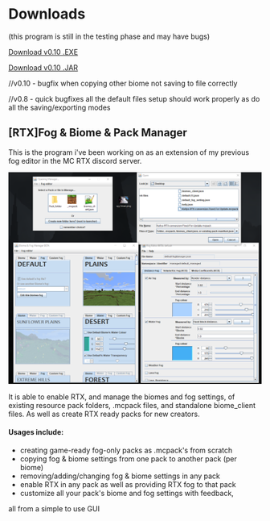 Downloads
======

(this program is still in the testing phase and may have bugs)

[Download v0.10 .EXE](https://github.com/btrab1/RTX_Fog_Biome_Pack_Manager/raw/main/out/artifacts/RTX_f_b_p_manager_jar/%5BRTX%5D%20Fog%20%26%20Biome%20%26%20Pack%20Manager%200.10.exe)

[Download v0.10 .JAR](https://github.com/btrab1/RTX_Fog_Biome_Pack_Manager/raw/main/out/artifacts/RTX_f_b_p_manager_jar/fog_setting_project.jar)

//v0.10 - bugfix when copying other biome not saving to file correctly

//v0.8 - quick bugfixes all the default files setup should work properly as do all the saving/exporting modes

[RTX]Fog & Biome & Pack Manager
------
This is the program i've been working on as an extension of my previous fog editor in the MC RTX discord server.

![Image of Program](example.png)

It is able to enable RTX, and manage the biomes and fog settings, of existing resource pack folders, .mcpack files, and standalone biome_client files. 
As well as create RTX ready packs for new creators.

#### Usages include: 
* creating game-ready fog-only packs as .mcpack's from scratch
* copying fog & biome settings from one pack to another pack (per biome)
* removing/adding/changing fog & biome settings in any pack 
* enable RTX in any pack as well as providing RTX fog to that pack
* customize all your pack's biome and fog settings with feedback, 

all from a simple to use GUI